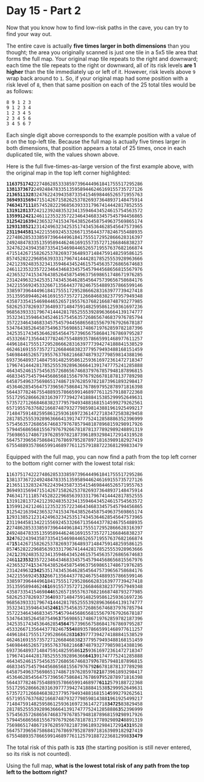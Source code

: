 # Day 15 - Part 2

<article class="day-desc"><p>Now that you know how to find low-risk paths in the cave, you can try to find your way out.</p>
<p>The entire cave is actually <strong>five times larger in both dimensions</strong> than you thought; the area you originally scanned is just one tile in a 5x5 tile area that forms the full map. Your original map tile repeats to the right and downward; each time the tile repeats to the right or downward, all of its risk levels <strong>are 1 higher</strong> than the tile immediately up or left of it. However, risk levels above <code>9</code> wrap back around to <code>1</code>. So, if your original map had some position with a risk level of <code>8</code>, then that same position on each of the 25 total tiles would be as follows:</p>
<pre><code>8 9 1 2 3
9 1 2 3 4
1 2 3 4 5
2 3 4 5 6
3 4 5 6 7
</code></pre>
<p>Each single digit above corresponds to the example position with a value of <code>8</code> on the top-left tile. Because the full map is actually five times larger in both dimensions, that position appears a total of 25 times, once in each duplicated tile, with the values shown above.</p>
<p>Here is the full five-times-as-large version of the first example above, with the original map in the top left corner highlighted:</p>
<pre><code><strong>1163751742</strong>2274862853338597396444961841755517295286
<strong>1381373672</strong>2492484783351359589446246169155735727126
<strong>2136511328</strong>3247622439435873354154698446526571955763
<strong>3694931569</strong>4715142671582625378269373648937148475914
<strong>7463417111</strong>8574528222968563933317967414442817852555
<strong>1319128137</strong>2421239248353234135946434524615754563572
<strong>1359912421</strong>2461123532357223464346833457545794456865
<strong>3125421639</strong>4236532741534764385264587549637569865174
<strong>1293138521</strong>2314249632342535174345364628545647573965
<strong>2311944581</strong>3422155692453326671356443778246755488935
22748628533385973964449618417555172952866628316397
24924847833513595894462461691557357271266846838237
32476224394358733541546984465265719557637682166874
47151426715826253782693736489371484759148259586125
85745282229685639333179674144428178525553928963666
24212392483532341359464345246157545635726865674683
24611235323572234643468334575457944568656815567976
42365327415347643852645875496375698651748671976285
23142496323425351743453646285456475739656758684176
34221556924533266713564437782467554889357866599146
33859739644496184175551729528666283163977739427418
35135958944624616915573572712668468382377957949348
43587335415469844652657195576376821668748793277985
58262537826937364893714847591482595861259361697236
96856393331796741444281785255539289636664139174777
35323413594643452461575456357268656746837976785794
35722346434683345754579445686568155679767926678187
53476438526458754963756986517486719762859782187396
34253517434536462854564757396567586841767869795287
45332667135644377824675548893578665991468977611257
44961841755517295286662831639777394274188841538529
46246169155735727126684683823779579493488168151459
54698446526571955763768216687487932779859814388196
69373648937148475914825958612593616972361472718347
17967414442817852555392896366641391747775241285888
46434524615754563572686567468379767857948187896815
46833457545794456865681556797679266781878137789298
64587549637569865174867197628597821873961893298417
45364628545647573965675868417678697952878971816398
56443778246755488935786659914689776112579188722368
55172952866628316397773942741888415385299952649631
57357271266846838237795794934881681514599279262561
65719557637682166874879327798598143881961925499217
71484759148259586125936169723614727183472583829458
28178525553928963666413917477752412858886352396999
57545635726865674683797678579481878968159298917926
57944568656815567976792667818781377892989248891319
75698651748671976285978218739618932984172914319528
56475739656758684176786979528789718163989182927419
67554889357866599146897761125791887223681299833479
</code></pre>
<p>Equipped with the full map, you can now find a path from the top left corner to the bottom right corner with the lowest total risk:</p>
<pre><code><strong>1</strong>1637517422274862853338597396444961841755517295286
<strong>1</strong>3813736722492484783351359589446246169155735727126
<strong>2</strong>1365113283247622439435873354154698446526571955763
<strong>3</strong>6949315694715142671582625378269373648937148475914
<strong>7</strong>4634171118574528222968563933317967414442817852555
<strong>1</strong>3191281372421239248353234135946434524615754563572
<strong>1</strong>3599124212461123532357223464346833457545794456865
<strong>3</strong>1254216394236532741534764385264587549637569865174
<strong>1</strong>2931385212314249632342535174345364628545647573965
<strong>2</strong>3119445813422155692453326671356443778246755488935
<strong>2</strong>2748628533385973964449618417555172952866628316397
<strong>2</strong>4924847833513595894462461691557357271266846838237
<strong>324</strong>76224394358733541546984465265719557637682166874
47<strong>15</strong>1426715826253782693736489371484759148259586125
857<strong>4</strong>5282229685639333179674144428178525553928963666
242<strong>1</strong>2392483532341359464345246157545635726865674683
246<strong>1123532</strong>3572234643468334575457944568656815567976
423653274<strong>1</strong>5347643852645875496375698651748671976285
231424963<strong>2342</strong>5351743453646285456475739656758684176
342215569245<strong>332</strong>66713564437782467554889357866599146
33859739644496<strong>1</strong>84175551729528666283163977739427418
35135958944624<strong>61</strong>6915573572712668468382377957949348
435873354154698<strong>44</strong>652657195576376821668748793277985
5826253782693736<strong>4</strong>893714847591482595861259361697236
9685639333179674<strong>1</strong>444281785255539289636664139174777
3532341359464345<strong>2461</strong>575456357268656746837976785794
3572234643468334575<strong>4</strong>579445686568155679767926678187
5347643852645875496<strong>3</strong>756986517486719762859782187396
3425351743453646285<strong>4564</strong>757396567586841767869795287
4533266713564437782467<strong>554</strong>8893578665991468977611257
449618417555172952866628<strong>3163</strong>9777394274188841538529
462461691557357271266846838<strong>2</strong>3779579493488168151459
546984465265719557637682166<strong>8</strong>7487932779859814388196
693736489371484759148259586<strong>125</strong>93616972361472718347
17967414442817852555392896366<strong>6413</strong>91747775241285888
46434524615754563572686567468379<strong>7</strong>67857948187896815
46833457545794456865681556797679<strong>26</strong>6781878137789298
645875496375698651748671976285978<strong>21</strong>873961893298417
4536462854564757396567586841767869<strong>7</strong>952878971816398
5644377824675548893578665991468977<strong>6112</strong>579188722368
5517295286662831639777394274188841538<strong>5</strong>299952649631
5735727126684683823779579493488168151<strong>4</strong>599279262561
6571955763768216687487932779859814388<strong>1</strong>961925499217
7148475914825958612593616972361472718<strong>34725</strong>83829458
28178525553928963666413917477752412858886<strong>3</strong>52396999
57545635726865674683797678579481878968159<strong>2</strong>98917926
57944568656815567976792667818781377892989<strong>24</strong>8891319
756986517486719762859782187396189329841729<strong>1431</strong>9528
564757396567586841767869795287897181639891829<strong>2</strong>7419
675548893578665991468977611257918872236812998<strong>33479</strong>
</code></pre>
<p>The total risk of this path is <code><strong>315</strong></code> (the starting position is still never entered, so its risk is not counted).</p>
<p>Using the full map, <strong>what is the lowest total risk of any path from the top left to the bottom right?</strong></p>
</article>
